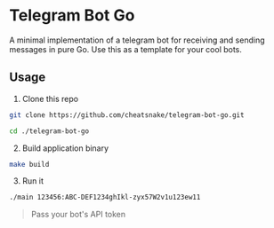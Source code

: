 # Telegram Bot Go

A minimal implementation of a telegram bot for receiving and sending messages in pure Go. Use this as a template for your cool bots.

## Usage

1. Clone this repo

```sh
git clone https://github.com/cheatsnake/telegram-bot-go.git
```

```sh
cd ./telegram-bot-go
```

2. Build application binary

```sh
make build
```

3. Run it

```sh
./main 123456:ABC-DEF1234ghIkl-zyx57W2v1u123ew11
```

> Pass your bot's API token
